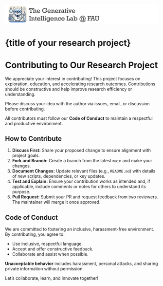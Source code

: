 
![GenI-banner](https://github.com/GenILab-FAU/GenILab-FAU.github.io/blob/ba6e5e07f4669d4de7342c401971ff65c331b4f4/images/geni-lab-banner.png)

# {title of your research project}

# Contributing to Our Research Project

We appreciate your interest in contributing! This project focuses on exploration, education, and accelerating research outcomes. Contributions should be constructive and help improve research efficiency or understanding.

Please discuss your idea with the author via issues, email, or discussion before contributing. 

All contributors must follow our **Code of Conduct** to maintain a respectful and productive environment.

## How to Contribute

1. **Discuss First:** Share your proposed change to ensure alignment with project goals.
2. **Fork and Branch:** Create a branch from the latest `main` and make your changes.
3. **Document Changes:** Update relevant files (e.g., `README.md`) with details of new scripts, dependencies, or key updates.
4. **Test and Explain:** Ensure your contribution works as intended and, if applicable, include comments or notes for others to understand its purpose.
5. **Pull Request:** Submit your PR and request feedback from two reviewers. The maintainer will merge it once approved.


## Code of Conduct

We are committed to fostering an inclusive, harassment-free environment. By contributing, you agree to:

- Use inclusive, respectful language.
- Accept and offer constructive feedback.
- Collaborate and assist when possible.

**Unacceptable behavior** includes harassment, personal attacks, and sharing private information without permission.


Let’s collaborate, learn, and innovate together! 

